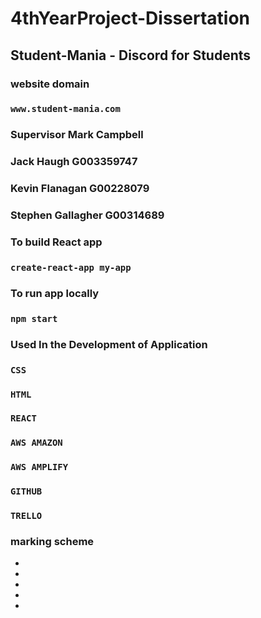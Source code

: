 # 4thYearProject-Dissertation
## Student-Mania - Discord for Students

### website domain

### `www.student-mania.com`

### Supervisor Mark Campbell 

### Jack Haugh G003359747
### Kevin Flanagan G00228079
### Stephen Gallagher G00314689

### To build React app

### `create-react-app my-app`


### To run app locally

### `npm start`


### Used In the Development of Application

### `CSS`
### `HTML`
### `REACT`
### `AWS AMAZON`
### `AWS AMPLIFY`
### `GITHUB`
### `TRELLO`


### marking scheme

-
-
-
-
-

